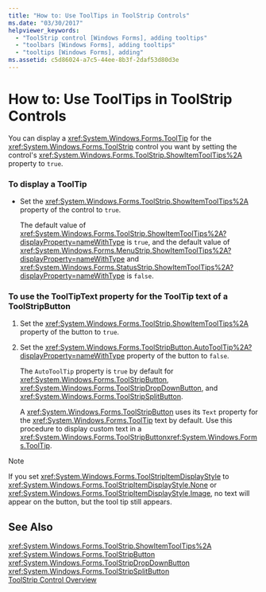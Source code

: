 ```yaml
---
title: "How to: Use ToolTips in ToolStrip Controls"
ms.date: "03/30/2017"
helpviewer_keywords: 
  - "ToolStrip control [Windows Forms], adding tooltips"
  - "toolbars [Windows Forms], adding tooltips"
  - "tooltips [Windows Forms], adding"
ms.assetid: c5d86024-a7c5-44ee-8b3f-2daf53d80d3e
---
```

# How to: Use ToolTips in ToolStrip Controls
You can display a <xref:System.Windows.Forms.ToolTip> for the <xref:System.Windows.Forms.ToolStrip> control you want by setting the control's <xref:System.Windows.Forms.ToolStrip.ShowItemToolTips%2A> property to `true`.  
  
### To display a ToolTip  
  
- Set the <xref:System.Windows.Forms.ToolStrip.ShowItemToolTips%2A> property of the control to `true`.  
  
   The default value of <xref:System.Windows.Forms.ToolStrip.ShowItemToolTips%2A?displayProperty=nameWithType> is `true`, and the default value of <xref:System.Windows.Forms.MenuStrip.ShowItemToolTips%2A?displayProperty=nameWithType> and <xref:System.Windows.Forms.StatusStrip.ShowItemToolTips%2A?displayProperty=nameWithType> is `false`.  
  
### To use the ToolTipText property for the ToolTip text of a ToolStripButton  
  
1. Set the <xref:System.Windows.Forms.ToolStrip.ShowItemToolTips%2A> property of the button to `true`.  
  
2. Set the <xref:System.Windows.Forms.ToolStripButton.AutoToolTip%2A?displayProperty=nameWithType> property of the button to `false`.  
  
    The `AutoToolTip` property is `true` by default for <xref:System.Windows.Forms.ToolStripButton>, <xref:System.Windows.Forms.ToolStripDropDownButton>, and <xref:System.Windows.Forms.ToolStripSplitButton>.  
  
    A <xref:System.Windows.Forms.ToolStripButton> uses its `Text` property for the <xref:System.Windows.Forms.ToolTip> text by default. Use this procedure to display custom text in a <xref:System.Windows.Forms.ToolStripButton><xref:System.Windows.Forms.ToolTip>.  
  
> [!NOTE]
>  If you set <xref:System.Windows.Forms.ToolStripItemDisplayStyle> to <xref:System.Windows.Forms.ToolStripItemDisplayStyle.None> or <xref:System.Windows.Forms.ToolStripItemDisplayStyle.Image>, no text will appear on the button, but the tool tip still appears.  
  
## See Also  
 <xref:System.Windows.Forms.ToolStrip.ShowItemToolTips%2A>  
 <xref:System.Windows.Forms.ToolStripButton>  
 <xref:System.Windows.Forms.ToolStripDropDownButton>  
 <xref:System.Windows.Forms.ToolStripSplitButton>  
 [ToolStrip Control Overview](../../../../docs/framework/winforms/controls/toolstrip-control-overview-windows-forms.md)
